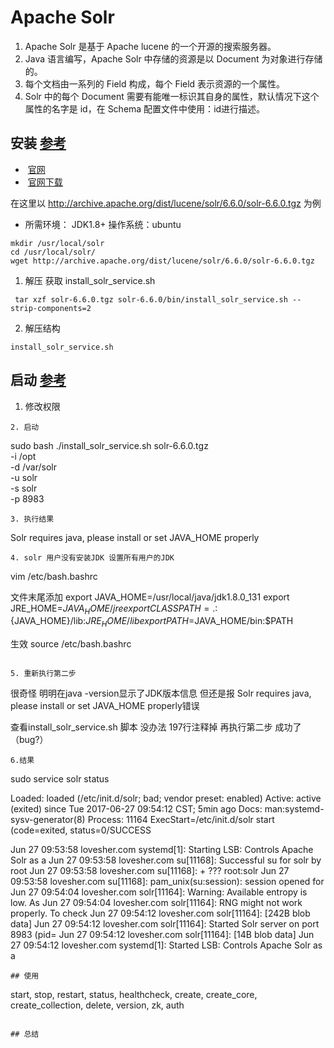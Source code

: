 # Apache Solr 
1. Apache Solr 是基于 Apache lucene 的一个开源的搜索服务器。
1. Java 语言编写，Apache Solr 中存储的资源是以 Document 为对象进行存储的。
1. 每个文档由一系列的 Field 构成，每个 Field 表示资源的一个属性。
1. Solr 中的每个 Document 需要有能唯一标识其自身的属性，默认情况下这个属性的名字是 id，在 Schema 配置文件中使用：<uniqueKey>id</uniqueKey>进行描述。

## 安装 [参考](http://lucene.apache.org/solr/guide/6_6/solr-control-script-reference.html#solr-control-script-reference)
*  [官网](http://lucene.apache.org/solr/)
*  [官网下载](http://archive.apache.org/dist/lucene/solr/)

在这里以 http://archive.apache.org/dist/lucene/solr/6.6.0/solr-6.6.0.tgz  为例
* 所需环境： JDK1.8+  操作系统：ubuntu
```
mkdir /usr/local/solr
cd /usr/local/solr/
wget http://archive.apache.org/dist/lucene/solr/6.6.0/solr-6.6.0.tgz
```
1. 解压 获取 install_solr_service.sh
```
 tar xzf solr-6.6.0.tgz solr-6.6.0/bin/install_solr_service.sh --strip-components=2
```
2. 解压结构
```
install_solr_service.sh
```
## 启动 [参考](http://lucene.apache.org/solr/guide/6_6/solr-control-script-reference.html#solr-control-script-reference)
1. 修改权限
```
2. 启动
```
 sudo bash ./install_solr_service.sh solr-6.6.0.tgz \
 -i /opt \
 -d /var/solr \
 -u solr \
 -s solr \
 -p 8983
```
3. 执行结果
```
Solr requires java, please install or set JAVA_HOME properly
```
4. solr 用户没有安装JDK 设置所有用户的JDK

```
vim /etc/bash.bashrc 

文件末尾添加
export JAVA_HOME=/usr/local/java/jdk1.8.0_131
export JRE_HOME=${JAVA_HOME}/jre
export CLASSPATH=.:${JAVA_HOME}/lib:${JRE_HOME}/lib
export PATH=$JAVA_HOME/bin:$PATH

生效
source /etc/bash.bashrc 
```

5. 重新执行第二步
```
很奇怪 明明在java -version显示了JDK版本信息 但还是报
Solr requires java, please install or set JAVA_HOME properly错误

查看install_solr_service.sh 脚本 没办法 197行注释掉 再执行第二步 成功了（bug?）
```
6.结果
```
sudo service solr status

 Loaded: loaded (/etc/init.d/solr; bad; vendor preset: enabled)
   Active: active (exited) since Tue 2017-06-27 09:54:12 CST; 5min ago
     Docs: man:systemd-sysv-generator(8)
  Process: 11164 ExecStart=/etc/init.d/solr start (code=exited, status=0/SUCCESS

Jun 27 09:53:58 lovesher.com systemd[1]: Starting LSB: Controls Apache Solr as a
Jun 27 09:53:58 lovesher.com su[11168]: Successful su for solr by root
Jun 27 09:53:58 lovesher.com su[11168]: + ??? root:solr
Jun 27 09:53:58 lovesher.com su[11168]: pam_unix(su:session): session opened for
Jun 27 09:54:04 lovesher.com solr[11164]: Warning: Available entropy is low. As
Jun 27 09:54:04 lovesher.com solr[11164]: RNG might not work properly. To check
Jun 27 09:54:12 lovesher.com solr[11164]: [242B blob data]
Jun 27 09:54:12 lovesher.com solr[11164]: Started Solr server on port 8983 (pid=
Jun 27 09:54:12 lovesher.com solr[11164]: [14B blob data]
Jun 27 09:54:12 lovesher.com systemd[1]: Started LSB: Controls Apache Solr as a
```
## 使用 
```
start, stop, restart, status, healthcheck, create, create_core, create_collection, delete, version, zk, auth

```

## 总结
